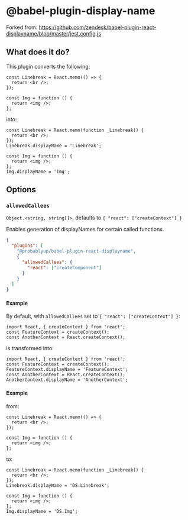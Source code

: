 # @babel-plugin-display-name

Forked from: https://github.com/zendesk/babel-plugin-react-displayname/blob/master/jest.config.js

## What does it do?

This plugin converts the following:

```tsx
const Linebreak = React.memo(() => {
  return <br />;
});

const Img = function () {
  return <img />;
};
```

into:

```tsx
const Linebreak = React.memo(function _Linebreak() {
  return <br />;
});
Linebreak.displayName = 'Linebreak';

const Img = function () {
  return <img />;
};
Img.displayName = 'Img';
```

## Options

### `allowedCallees`

`Object.<string, string[]>`, defaults to `{ "react": ["createContext"] }`

Enables generation of displayNames for certain called functions.

```json
{
  "plugins": [
    "@probablyup/babel-plugin-react-displayname",
    {
      "allowedCallees": {
        "react": ["createComponent"]
      }
    }
  ]
}
```

#### Example

By default, with `allowedCallees` set to `{ "react": ["createContext"] }`:

```tsx
import React, { createContext } from 'react';
const FeatureContext = createContext();
const AnotherContext = React.createContext();
```

is transformed into:

```tsx
import React, { createContext } from 'react';
const FeatureContext = createContext();
FeatureContext.displayName = 'FeatureContext';
const AnotherContext = React.createContext();
AnotherContext.displayName = 'AnotherContext';
```

#### Example

from:

```tsx
const Linebreak = React.memo(() => {
  return <br />;
});

const Img = function () {
  return <img />;
};
```

to:

```tsx
const Linebreak = React.memo(function _Linebreak() {
  return <br />;
});
Linebreak.displayName = 'DS.Linebreak';

const Img = function () {
  return <img />;
};
Img.displayName = 'DS.Img';
```
